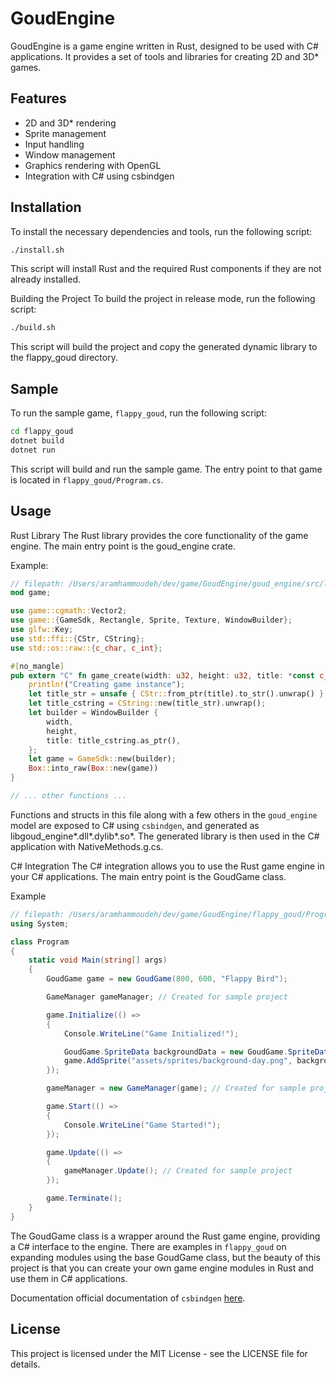 # GoudEngine

GoudEngine is a game engine written in Rust, designed to be used with C# applications. It provides a set of tools and libraries for creating 2D and 3D* games.

## Features

- 2D and 3D\* rendering
- Sprite management
- Input handling
- Window management
- Graphics rendering with OpenGL
- Integration with C# using csbindgen

## Installation

To install the necessary dependencies and tools, run the following script:

```sh
./install.sh
```

This script will install Rust and the required Rust components if they are not already installed.

Building the Project
To build the project in release mode, run the following script:

```sh
./build.sh
```

This script will build the project and copy the generated dynamic library to the flappy_goud directory.

## Sample

To run the sample game, `flappy_goud`, run the following script:

```sh
cd flappy_goud
dotnet build
dotnet run
```

This script will build and run the sample game. The entry point to that game is located in `flappy_goud/Program.cs`.

## Usage

Rust Library
The Rust library provides the core functionality of the game engine. The main entry point is the goud_engine crate.

Example:

```rust
// filepath: /Users/aramhammoudeh/dev/game/GoudEngine/goud_engine/src/lib.rs
mod game;

use game::cgmath::Vector2;
use game::{GameSdk, Rectangle, Sprite, Texture, WindowBuilder};
use glfw::Key;
use std::ffi::{CStr, CString};
use std::os::raw::{c_char, c_int};

#[no_mangle]
pub extern "C" fn game_create(width: u32, height: u32, title: *const c_char) -> *mut GameSdk {
    println!("Creating game instance");
    let title_str = unsafe { CStr::from_ptr(title).to_str().unwrap() };
    let title_cstring = CString::new(title_str).unwrap();
    let builder = WindowBuilder {
        width,
        height,
        title: title_cstring.as_ptr(),
    };
    let game = GameSdk::new(builder);
    Box::into_raw(Box::new(game))
}

// ... other functions ...
```

Functions and structs in this file along with a few others in the `goud_engine` model are exposed to C# using `csbindgen`, and generated as libgoud_engine*.dll*.dylib*.so*. The generated library is then used in the C# application with NativeMethods.g.cs.

C# Integration
The C# integration allows you to use the Rust game engine in your C# applications. The main entry point is the GoudGame class.

Example

```csharp
// filepath: /Users/aramhammoudeh/dev/game/GoudEngine/flappy_goud/Program.cs
using System;

class Program
{
    static void Main(string[] args)
    {
        GoudGame game = new GoudGame(800, 600, "Flappy Bird");

        GameManager gameManager; // Created for sample project

        game.Initialize(() =>
        {
            Console.WriteLine("Game Initialized!");

            GoudGame.SpriteData backgroundData = new GoudGame.SpriteData { X = 0, Y = 0, ScaleX = 1, ScaleY = 1, Rotation = 0 };
            game.AddSprite("assets/sprites/background-day.png", backgroundData);
        });

        gameManager = new GameManager(game); // Created for sample project

        game.Start(() =>
        {
            Console.WriteLine("Game Started!");
        });

        game.Update(() =>
        {
            gameManager.Update(); // Created for sample project
        });

        game.Terminate();
    }
}
```

The GoudGame class is a wrapper around the Rust game engine, providing a C# interface to the engine. There are examples in `flappy_goud` on expanding modules using the base GoudGame class, but the beauty of this project is that you can create your own game engine modules in Rust and use them in C# applications.

Documentation
official documentation of `csbindgen` [here](https://github.com/mozilla/cbindgen).

## License

This project is licensed under the MIT License - see the LICENSE file for details.
